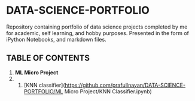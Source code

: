 # DATA-SCIENCE-PORTFOLIO

Repository containing portfolio of data science projects completed by me for academic, self learning, and hobby purposes. Presented in the form of iPython Notebooks, and  markdown files.

## TABLE OF CONTENTS

1. **ML Micro Project**
2. 1. [KNN classifier](https://github.com/prafullnayan/DATA-SCIENCE-PORTFOLIO/ML Micro Project/KNN Classifier.ipynb)

